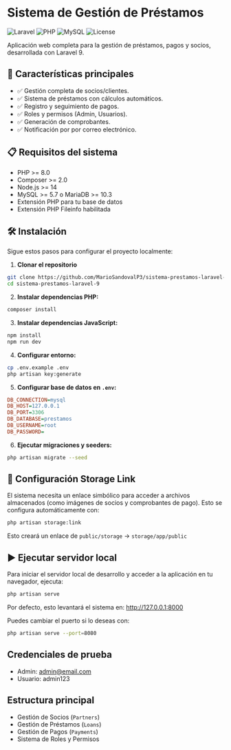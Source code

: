 # Sistema de Gestión de Préstamos

![Laravel](https://img.shields.io/badge/Laravel-9-red.svg)
![PHP](https://img.shields.io/badge/PHP-8.0+-777BB4.svg)
![MySQL](https://img.shields.io/badge/MySQL-5.7+-4479A1.svg)
![License](https://img.shields.io/badge/License-MIT-blue.svg)

Aplicación web completa para la gestión de préstamos, pagos y socios, desarrollada con Laravel 9.

## 🚀 Características principales

- ✅ Gestión completa de socios/clientes.
- ✅ Sistema de préstamos con cálculos automáticos.
- ✅ Registro y seguimiento de pagos.
- ✅ Roles y permisos (Admin, Usuarios).
- ✅ Generación de comprobantes.
- ✅ Notificación por por correo electrónico.


## 📋 Requisitos del sistema

- PHP >= 8.0
- Composer >= 2.0
- Node.js >= 14
- MySQL >= 5.7 o MariaDB >= 10.3
- Extensión PHP para tu base de datos
- Extensión PHP Fileinfo habilitada

## 🛠️ Instalación

Sigue estos pasos para configurar el proyecto localmente:

1. **Clonar el repositorio**
```bash
git clone https://github.com/MarioSandovalP3/sistema-prestamos-laravel-9.git
cd sistema-prestamos-laravel-9
```

2. **Instalar dependencias PHP:**
```bash
composer install
```

3. **Instalar dependencias JavaScript:**
```bash
npm install
npm run dev
```

4. **Configurar entorno:**
```bash
cp .env.example .env
php artisan key:generate
```

5. **Configurar base de datos en `.env`:**
```ini
DB_CONNECTION=mysql
DB_HOST=127.0.0.1
DB_PORT=3306
DB_DATABASE=prestamos
DB_USERNAME=root
DB_PASSWORD=
```

6. **Ejecutar migraciones y seeders:**
```bash
php artisan migrate --seed
```

## 📂 Configuración Storage Link

El sistema necesita un enlace simbólico para acceder a archivos almacenados (como imágenes de socios y comprobantes de pago). Esto se configura automáticamente con:

```bash
php artisan storage:link
```

Esto creará un enlace de `public/storage` → `storage/app/public`

## ▶️ Ejecutar servidor local

Para iniciar el servidor local de desarrollo y acceder a la aplicación en tu navegador, ejecuta:

```bash
php artisan serve
```
Por defecto, esto levantará el sistema en:
http://127.0.0.1:8000

Puedes cambiar el puerto si lo deseas con:
```bash
php artisan serve --port=8080
```

## Credenciales de prueba

- Admin: admin@email.com
- Usuario: admin123

## Estructura principal

- Gestión de Socios (`Partners`)
- Gestión de Préstamos (`Loans`) 
- Gestión de Pagos (`Payments`)
- Sistema de Roles y Permisos
